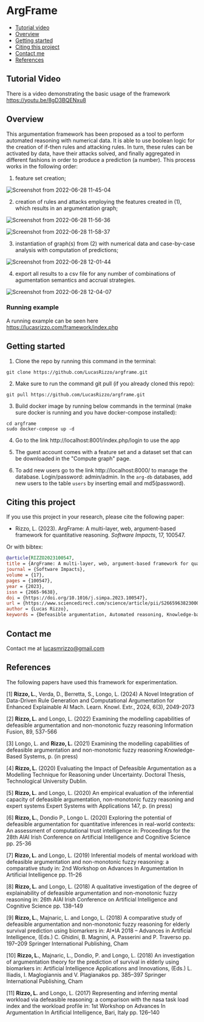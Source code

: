 # ArgFrame

- [Tutorial video](#tutorial-video)
- [Overview](#overview)
- [Getting started](#getting-started)
- [Citing this project](#citing-this-project)
- [Contact me](#contact)
- [References](#references)

<a name="tutorial-video"></a>
## Tutorial Video
There is a video demonstrating the basic usage of the framework https://youtu.be/8gD3BQENxu8

<a name="overview"></a>
## Overview
This argumentation framework has been proposed as a tool to perform automated reasoning with numerical data. It is able to use boolean logic for the creation of if-then rules and attacking rules. In turn, these rules can be activated by data, have their attacks solved, and finally aggregated in different fashions in order to produce a prediction (a number). This process works in the following order:

1. feature set creation;

![Screenshot from 2022-06-28 11-45-04](https://user-images.githubusercontent.com/55241866/176161779-e752748c-ae3b-4ea9-a12c-d44b6323e60c.png)

2. creation of rules and attacks employing the features created in (1), which results in an argumentation graph;

![Screenshot from 2022-06-28 11-56-36](https://user-images.githubusercontent.com/55241866/176162633-9ee19e22-0d9e-44f6-a36c-b38c95d0b58f.png)

![Screenshot from 2022-06-28 11-58-37](https://user-images.githubusercontent.com/55241866/176162992-e4e337ef-8177-45d2-91ad-00040afa7f13.png)

3. instantiation of graph(s) from (2) with numerical data and case-by-case analysis with computation of predictions;

![Screenshot from 2022-06-28 12-01-44](https://user-images.githubusercontent.com/55241866/176163525-4749dff7-1b93-48fb-8f41-13acb855a3a0.png)

4. export all results to a csv file for any number of combinations of agumentation semantics and accrual strategies.

![Screenshot from 2022-06-28 12-04-07](https://user-images.githubusercontent.com/55241866/176163881-c634b204-27d7-4b5b-a3ba-f40c60f2225c.png)

### Running example
A running example can be seen here https://lucasrizzo.com/framework/index.php

<a name="getting-started"></a>
## Getting started

1. Clone the repo by running this command in the terminal:

```
git clone https://github.com/LucasRizzo/argframe.git
```

2. Make sure to run the command git pull (if you already cloned this repo):

```
git pull https://github.com/LucasRizzo/argframe.git
```

3. Build docker image by running below commands in the terminal (make sure docker is running and you have docker-compose installed):

```
cd argframe
sudo docker-compose up -d
```

4. Go to the link http://localhost:8001/index.php/login to use the app

5. The guest account comes with a feature set and a dataset set that can be downloaded in the "Compute graph" page.

6. To add new users go to the link http://localhost:8000/ to manage the database. Login/password: admin/admin. In the `arg-db` databases, add new users to the table `users` by inserting email and md5(password).

<a name="citing-this-project"></a>
## Citing this project

If you use this project in your research, please cite the following paper:

- Rizzo, L. (2023). ArgFrame: A multi-layer, web, argument-based framework for quantitative reasoning. *Software Impacts*, 17, 100547.

Or with bibtex:
```bibtex
@article{RIZZO2023100547,
title = {ArgFrame: A multi-layer, web, argument-based framework for quantitative reasoning},
journal = {Software Impacts},
volume = {17},
pages = {100547},
year = {2023},
issn = {2665-9638},
doi = {https://doi.org/10.1016/j.simpa.2023.100547},
url = {https://www.sciencedirect.com/science/article/pii/S2665963823000842},
author = {Lucas Rizzo},
keywords = {Defeasible argumentation, Automated reasoning, Knowledge-based systems, Dung semantics, Data analysis}
```
<a name="contact"></a>
## Contact me

Contact me at lucasmrizzo@gmail.com

<a name="references"></a>
## References

The following papers have used this framework for experimentation.

<a id="1">[1]</a> 
**Rizzo, L.**, Verda, D., Berretta, S., Longo, L. (2024) A Novel Integration of Data-Driven Rule Generation and Computational Argumentation for Enhanced Explainable AI Mach. Learn. Knowl. Extr., 2024, 6(3), 2049-2073

<a id="1">[2]</a> 
**Rizzo, L.** and Longo, L. (2022) Examining the modelling capabilities of defeasible argumentation and non-monotonic fuzzy reasoning Information Fusion, 89, 537-566

<a id="2">[3]</a> 
Longo, L. and **Rizzo, L.** (2021) Examining the modelling capabilities of defeasible argumentation and non-monotonic fuzzy reasoning Knowledge-Based Systems, p. (in press)

<a id="3">[4]</a> 
**Rizzo, L.** (2020) Evaluating the Impact of Defeasible Argumentation as a Modelling Technique for Reasoning under Uncertainty. Doctoral Thesis, Technological University Dublin.

<a id="4">[5]</a>
**Rizzo, L.** and Longo, L. (2020) An empirical evaluation of the inferential capacity of defeasible argumentation, non-monotonic fuzzy reasoning and expert systems Expert Systems with Applications 147, p. (in press)

<a id="5">[6]</a>
**Rizzo, L.**, Dondio P., Longo L. (2020) Exploring the potential of defeasible argumentation for quantitative inferences in real-world contexts: An assessment of computational trust intelligence in: Proceedings for the 28th AIAI Irish Conference on Artificial Intelligence and Cognitive Science pp. 25-36

<a id="6">[7]</a>
**Rizzo, L.** and Longo, L. (2019) Inferential models of mental workload with defeasible argumentation and non-monotonic fuzzy reasoning: a comparative study in: 2nd Workshop on Advances In Argumentation In Artificial Intelligence pp. 11–26

<a id="7">[8]</a>
**Rizzo, L.** and Longo, L. (2018) A qualitative investigation of the degree of explainability of defeasible argumentation and non-monotonic fuzzy reasoning in: 26th AIAI Irish Conference on Artificial Intelligence and Cognitive Science pp. 138–149

<a id="8">[9]</a>
**Rizzo, L.**, Majnaric, L. and Longo, L. (2018) A comparative study of defeasible argumentation and non-monotonic fuzzy reasoning for elderly survival prediction using biomarkers in: AI*IA 2018 – Advances in Artificial Intelligence, (Eds.) C. Ghidini, B. Magnini, A. Passerini and P. Traverso pp. 197–209 Springer International Publishing, Cham

<a id="9">[10]</a>
**Rizzo, L.**, Majnaric, L., Dondio, P. and Longo, L. (2018) An investigation of argumentation theory for the prediction of survival in elderly using biomarkers in: Artificial Intelligence Applications and Innovations, (Eds.) L. Iliadis, I. Maglogiannis and V. Plagianakos pp. 385–397 Springer International Publishing, Cham

<a id="10">[11]</a>
**Rizzo, L.** and Longo, L. (2017) Representing and inferring mental workload via defeasible reasoning: a comparison with the nasa task load index and the workload profile in: 1st Workshop on Advances In Argumentation In Artificial Intelligence, Bari, Italy pp. 126–140

